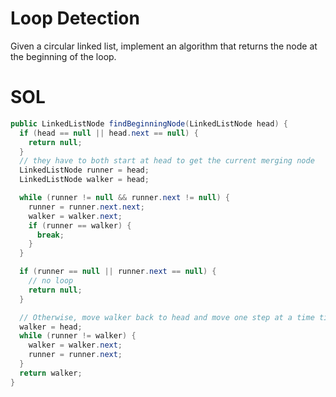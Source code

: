 # Loop Detection

Given a circular linked list, implement an algorithm that returns the node
at the beginning of the loop.

# SOL

```java
public LinkedListNode findBeginningNode(LinkedListNode head) {
  if (head == null || head.next == null) {
    return null;
  }
  // they have to both start at head to get the current merging node
  LinkedListNode runner = head;
  LinkedListNode walker = head;

  while (runner != null && runner.next != null) {
    runner = runner.next.next;
    walker = walker.next;
    if (runner == walker) {
      break;
    }
  }

  if (runner == null || runner.next == null) {
    // no loop
    return null;
  }

  // Otherwise, move walker back to head and move one step at a time till they meet
  walker = head;
  while (runner != walker) {
    walker = walker.next;
    runner = runner.next;
  }
  return walker;
}
```
